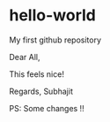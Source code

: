 # hello-world
My first github repository

Dear All,

This feels nice!

Regards,
Subhajit

PS: Some changes !!